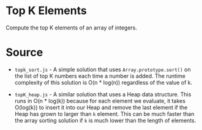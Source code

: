 Top K Elements
==============

Compute the top K elements of an array of integers.

Source
======

- `topk_sort.js` -  A simple solution that uses `Array.prototype.sort()` on the list of
                    top K numbers each time a number is added. The runtime complexity
                    of this solution is O(n * log(n)) regardless of the value of k.


- `topK_heap.js` -  A similar solution that uses a Heap data structure. This runs in O(n * log(k))
                    because for each element we evaluate, it takes O(log(k)) to insert it into
                    our Heap and remove the last element if the Heap has grown to larger than `k`
                    element. This can be much faster than the array sorting solution if `k` is
                    much lower than the length of elements.